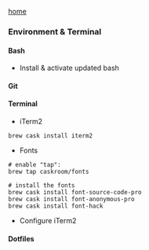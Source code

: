 [home](index.md)

### Environment & Terminal

#### Bash
- Install & activate updated bash


#### Git


#### Terminal
 - iTerm2 
 
  `brew cask install iterm2`

 - Fonts 
 
  ```
  # enable "tap":
  brew tap caskroom/fonts
  
  # install the fonts
  brew cask install font-source-code-pro
  brew cask install font-anonymous-pro
  brew cask install font-hack
  ```

- Configure iTerm2

#### Dotfiles

